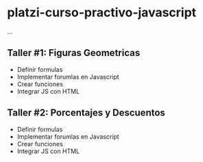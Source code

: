 # platzi-curso-practivo-javascript

...

## Taller #1: Figuras Geometricas

- Definir formulas
- Implementar forumlas en Javascript
- Crear funciones 
- Integrar JS con HTML


## Taller #2: Porcentajes y Descuentos

- Definir formulas
- Implementar forumlas en Javascript
- Crear funciones 
- Integrar JS con HTML